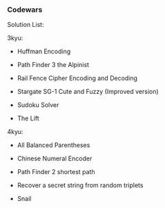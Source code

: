 ### Codewars

Solution List:

3kyu:

- Huffman Encoding

- Path Finder 3 the Alpinist

- Rail Fence Cipher Encoding and Decoding

- Stargate SG-1 Cute and Fuzzy (Improved version)

- Sudoku Solver

- The Lift

4kyu:

- All Balanced Parentheses

- Chinese Numeral Encoder

- Path Finder 2 shortest path

- Recover a secret string from random triplets

- Snail





